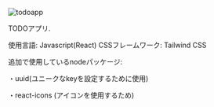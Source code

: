 ![todoapp](https://github.com/longlongago-dot/Todo-app/assets/62493849/b2d358ab-e32f-442a-bf31-3eb5447945a3)


TODOアプリ.

使用言語: Javascript(React)
CSSフレームワーク: Tailwind CSS

追加で使用しているnodeパッケージ:

・uuid(ユニークなkeyを設定するために使用)

・react-icons (アイコンを使用するため)
